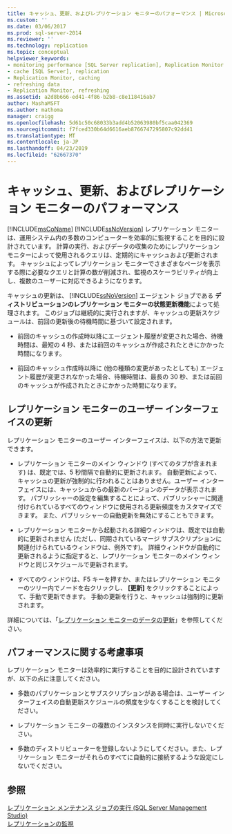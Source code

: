 ```yaml
---
title: キャッシュ、更新、およびレプリケーション モニターのパフォーマンス | Microsoft Docs
ms.custom: ''
ms.date: 03/06/2017
ms.prod: sql-server-2014
ms.reviewer: ''
ms.technology: replication
ms.topic: conceptual
helpviewer_keywords:
- monitoring performance [SQL Server replication], Replication Monitor
- cache [SQL Server], replication
- Replication Monitor, caching
- refreshing data
- Replication Monitor, refreshing
ms.assetid: a2d8b666-ed41-4f86-b2b8-c8e118416ab7
author: MashaMSFT
ms.author: mathoma
manager: craigg
ms.openlocfilehash: 5d61c50c68033b3add4b52063980bf5caa042369
ms.sourcegitcommit: f7fced330b64d6616aeb8766747295807c92dd41
ms.translationtype: MT
ms.contentlocale: ja-JP
ms.lasthandoff: 04/23/2019
ms.locfileid: "62667370"
---
```

# <a name="caching-refresh-and-replication-monitor-performance"></a>キャッシュ、更新、およびレプリケーション モニターのパフォーマンス
  [!INCLUDE[msCoName](../../../includes/msconame-md.md)] [!INCLUDE[ssNoVersion](../../../includes/ssnoversion-md.md)] レプリケーション モニターは、運用システム内の多数のコンピューターを効率的に監視することを目的に設計されています。 計算の実行、およびデータの収集のためにレプリケーション モニターによって使用されるクエリは、定期的にキャッシュおよび更新されます。 キャッシュによってレプリケーション モニターでさまざまなページを表示する際に必要なクエリと計算の数が削減され、監視のスケーラビリティが向上し、複数のユーザーに対応できるようになります。  
  
 キャッシュの更新は、 [!INCLUDE[ssNoVersion](../../../includes/ssnoversion-md.md)] エージェント ジョブである **ディストリビューションのレプリケーション モニターの状態更新機能**によって処理されます。 このジョブは継続的に実行されますが、キャッシュの更新スケジュールは、前回の更新後の待機時間に基づいて設定されます。  
  
-   前回のキャッシュの作成時以降にエージェント履歴が変更された場合、待機時間は、最短の 4 秒、または前回のキャッシュが作成されたときにかかった時間になります。  
  
-   前回のキャッシュ作成時以降に (他の種類の変更があったとしても) エージェント履歴が変更されなかった場合、待機時間は、最長の 30 秒、または前回のキャッシュが作成されたときにかかった時間になります。  
  
## <a name="refreshing-the-replication-monitor-user-interface"></a>レプリケーション モニターのユーザー インターフェイスの更新  
 レプリケーション モニターのユーザー インターフェイスは、以下の方法で更新できます。  
  
-   レプリケーション モニターのメイン ウィンドウ (すべてのタブが含まれます) は、既定では、5 秒間隔で自動的に更新されます。 自動更新によって、キャッシュの更新が強制的に行われることはありません。ユーザー インターフェイスには、キャッシュからの最新のバージョンのデータが表示されます。 パブリッシャーの設定を編集することによって、パブリッシャーに関連付けられているすべてのウィンドウに使用される更新頻度をカスタマイズできます。 また、パブリッシャーの自動更新を無効にすることもできます。  
  
-   レプリケーション モニターから起動される詳細ウィンドウは、既定では自動的に更新されません (ただし、同期されているマージ サブスクリプションに関連付けられているウィンドウは、例外です)。 詳細ウィンドウが自動的に更新されるように指定すると、レプリケーション モニターのメイン ウィンドウと同じスケジュールで更新されます。  
  
-   すべてのウィンドウは、F5 キーを押すか、またはレプリケーション モニターのツリー内でノードを右クリックし、 **[更新]** をクリックすることによって、手動で更新できます。 手動の更新を行うと、キャッシュは強制的に更新されます。  
  
 詳細については、「[レプリケーション モニターのデータの更新](refresh-data-in-replication-monitor.md)」を参照してください。  
  
## <a name="performance-considerations"></a>パフォーマンスに関する考慮事項  
 レプリケーション モニターは効率的に実行することを目的に設計されていますが、以下の点に注意してください。  
  
-   多数のパブリケーションとサブスクリプションがある場合は、ユーザー インターフェイスの自動更新スケジュールの頻度を少なくすることを検討してください。  
  
-   レプリケーション モニターの複数のインスタンスを同時に実行しないでください。  
  
-   多数のディストリビューターを登録しないようにしてください。また、レプリケーション モニターがそれらのすべてに自動的に接続するような設定にしないでください。  
  
## <a name="see-also"></a>参照  
 [レプリケーション メンテナンス ジョブの実行 &#40;SQL Server Management Studio&#41;](../../../ssms/sql-server-management-studio-ssms.md)   
 [レプリケーションの監視](../monitoring-replication.md)  
  
  
